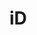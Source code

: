 # iD

<head>
    <meta charset="UTF-8">
    <title>TradingView Lightweight Charts Example</title>
    <script src="https://unpkg.com/lightweight-charts@3.3.0/dist/lightweight-charts.standalone.production.js"></script>
</head>



<body>
    <div id="chart"></div>
    <script>
        const chart = LightweightCharts.createChart(document.getElementById('chart'), {
            width: 600,
            height: 400,
            layout: {
                backgroundColor: '#ffffff',
                textColor: '#333333',
            },
            grid: {
                vertLines: {
                    visible: false,
                },
                horzLines: {
                    color: '#eee',
                },
            },
            crosshair: {
                mode: LightweightCharts.CrosshairMode.Normal,
            },
            rightPriceScale: {
                borderColor: '#000',
            },
            timeScale: {
                borderColor: '#000',
            },
        });
        
        const lineSeries = chart.addLineSeries();
        lineSeries.setData([
            { time: '2018-10-19', value: 50.1 },
            { time: '2018-10-22', value: 50.2 },
            { time: '2018-10-23', value: 50.3 },
            { time: '2018-10-24', value: 50.4 },
            { time: '2018-10-25', value: 50.5 },
            { time: '2018-10-26', value: 50.6 },
            { time: '2018-10-29', value: 50.7 },
            { time: '2018-10-30', value: 50.8 },
            { time: '2018-10-31', value: 50.9 },
            { time: '2018-11-01', value: 51.0 },
            { time: '2018-11-02', value: 51.1 },
            { time: '2018-11-05', value: 51.2 },
            { time: '2018-11-06', value: 51.3 },
            { time: '2018-11-07', value: 51.4 },
            { time: '2018-11-08', value: 51.5 },
            { time: '2018-11-09', value: 51.6 },
            { time: '2018-11-12', value: 51.7 },
            { time: '2018-11-13', value: 51.8 },
            { time: '2018-11-14', value: 51.9 },
            { time: '2018-11-15', value: 52.0 },
            { time: '2018-11-16', value: 52.1 },
        ]);
    </script>
</body>
